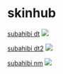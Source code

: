 # skinhub

[subahibi dt](https://drive.google.com/file/d/1qZUaRfYITK68noTY-nwK-HbmGV6Tasjp/view?usp=drive_link)
![](https://github.com/user-attachments/assets/33d9b121-1b30-4a72-98f7-8e55c71b7837)

[subahibi dt2](https://drive.google.com/file/d/1ZNzYDv7shx4dmTcnkPm7ItG3Uadx7lo8/view?usp=drive_link)
![](https://github.com/user-attachments/assets/58154210-785b-40f8-950a-1b361eef18cd)

[subahibi nm](https://drive.google.com/file/d/1wTJB0jwxgZ3bALU3fqJ0vdTDiIXAHqEe/view?usp=drive_link)
![](https://github.com/user-attachments/assets/684fccdf-cce7-41f3-be87-167724ae637e)
